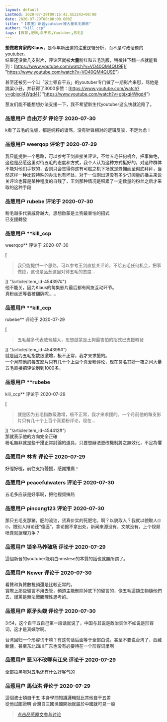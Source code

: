 ```yaml
---
layout: default
Lastmod: 2020-07-29T09:15:42.552243+00:00
date: 2020-07-29T00:00:00.000Z
title: "【求援】新晋youtuber被大量五毛袭击"
author: "kill_ccp"
tags: [教育,逻辑,自干五,Youtuber,五毛]
---
```


**想做教育家的Klaus**，是今年新出道的注重逻辑分析，而不是时政话题的youtuber。  
结果还没做几支影片，评论区就被**大量**粉红和五毛洗版，稍微往下翻一点就能看到：[https://www.youtube.com/watch?v=VO40QM4QU9E]( "https://www.youtube.com/watch?v=VO40QM4QU9E")  
  
甚至还被另一个叫「波士顿自干五」的youtuber专门做了一期影片来怼，骂他是跳梁小丑，并获得了3000多赞：[https://www.youtube.com/watch?v=gbjxql4Wgd4]( "https://www.youtube.com/watch?v=gbjxql4Wgd4")  
  
葱友们能不能想想办法支援一下，我不希望新生代youtuber这么快就沦陷了。

            
### 品葱用户 **自由万岁** 评论于 2020-07-30
        
k看了五毛的洗版，都是纯粹的谩骂，没有针锋相对的逻辑反驳，不足为虑！
        


            
### 品葱用户 **weerqop** 评论于 2020-07-29
        
我只能提供一个思路，可以参考王剑直接关评论，不给五毛任何机会，把事做绝，这也是品葱这里对待五毛的态度和方式，我个人认为这种方式挺好的，对这种群体不能对他们手软的，否则只会觉得你这有可趁之机下场就是蜂拥而至彻底拜拜，当然这样一种比较特殊的办法也有坏处，对于一位刚出道没有多少订阅量的播主来说关评论也算是某种程度的自残了，王剑那种情况是积累了一定数量的粉丝之后才采取的这种手段
        


            
### 品葱用户 **rubebe** 评论于 2020-07-30
        
粉毛越多代表威脅越大，思想啟蒙是土狗最害怕的招式  
已支援轉發
        


            
### 品葱用户 **kill_ccp 
weerqop** 评论于 2020-07-30
        
[

> 我只能提供一个思路，可以参考王剑直接关评论，不给五毛任何机会，把事做绝，这也是品葱这里对待五毛的态度...

]( "/article/item_id-454397#")  
他不能关，因为Klaus的每集影片最后都有网友互动环节。  
真粉丝还等着被翻牌呢……
        


            
### 品葱用户 **kill_ccp 
rubebe** 评论于 2020-07-29
        
[

> 五毛越多代表威脅越大，思想啟蒙是土狗最害怕的招式已支援轉發

]( "/article/item_id-454399#")  
就是因为五毛指数级激增，极不正常，我才来求援的。  
一个月前他的每支影片只有几十个上百个真爱粉评论，现在莫名其妙一夜之间大量五毛直接把评论刷到1000多。
        


            
### 品葱用户 **rubebe 
kill_ccp** 评论于 2020-07-29
        
[

> 就是因为五毛指数级激增，极不正常，我才来求援的。一个月前他的每支影片只有几十个上百个真爱粉评论，现在...

]( "/article/item_id-454412#")  
那就表示他的方向完全正確  
粉毛無非就是些干擾正常討論的道具，只要想辦法更改機制將之無效化，不足為懼
        


            
### 品葱用户 **林肯** 评论于 2020-07-29
        
好喔好喔，前往支持聲援，感謝推廣！
        


            
### 品葱用户 **peacefulwaters** 评论于 2020-07-30
        
五毛多应该是好事啊，把他视频搞热
        


            
### 品葱用户 **pincong123** 评论于 2020-07-30
        
那只五毛支那猪，肥的流油，货真价实的死肥宅。啊？以貌取人？我就以貌取人🙄🙄，跟别人辩论还“傻逼”，拿论据不拿出处，新闻来源没有，文献没有，上个视频喷粪就据理力争？
        


            
### 品葱用户 **锁多马养殖场** 评论于 2020-07-29
        
這個新晉的youtuber能明白nmslese的本質的話也就無所謂了。
        


            
### 品葱用户 **Newer** 评论于 2020-07-30
        
看贊和負贊數視頻還是比較正常的。  
實際上那些留言不用去管，頻道主能刪除掉底下的留言的，像五毛這類生物隨他們去，謾罵是無法戰勝理性思考的。
        


            
### 品葱用户 **原矛头蝮** 评论于 2020-07-30
        
3:54，这个自干五自己第一段话就说了，中国与其说是政治实体不如说是形容词，这才是真姨学啊。  
  
台湾回归一个形容词干嘛？有这句话后面等于全部白说。甚至不要说台湾了，西藏新疆，甚至东北四川广东也没有必要待在一个形容词里啊
        


            
### 品葱用户 **恶习不改哪有江来** 评论于 2020-07-29
        
全部拉黑呗对五毛还有什么好客气的
        


            
### 品葱用户 **馬仙洪** 评论于 2020-07-29
        
這個波士頓自干五 本身學問知識邏輯就比其他自干五差  
從他試圖證明 台灣自三國吳國開始就屬於中國就可見一般
        






> [点击品葱原文参与讨论](https://pincong.rocks/article/22246)

